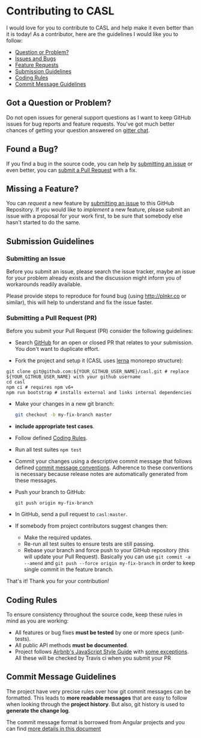 # Contributing to CASL

I would love for you to contribute to CASL and help make it even better than it is
today! As a contributor, here are the guidelines I would like you to follow:

 - [Question or Problem?](#question)
 - [Issues and Bugs](#issue)
 - [Feature Requests](#feature)
 - [Submission Guidelines](#submit)
 - [Coding Rules](#rules)
 - [Commit Message Guidelines](#commit)

## <a name="question"></a> Got a Question or Problem?

Do not open issues for general support questions as I want to keep GitHub issues for bug reports and feature requests. You've got much better chances of getting your question answered on [gitter chat][gitter].

## <a name="issue"></a> Found a Bug?
If you find a bug in the source code, you can help by [submitting an issue](#submit-issue) or even better, you can [submit a Pull Request](#submit-pr) with a fix.

## <a name="feature"></a> Missing a Feature?
You can *request* a new feature by [submitting an issue](#submit-issue) to this GitHub Repository. If you would like to *implement* a new feature, please submit an issue with a proposal for your work first, to be sure that somebody else hasn't started to do the same.

## <a name="submit"></a> Submission Guidelines

### <a name="submit-issue"></a> Submitting an Issue

Before you submit an issue, please search the issue tracker, maybe an issue for your problem already exists and the discussion might inform you of workarounds readily available.

Please provide steps to reproduce for found bug (using http://plnkr.co or similar), this will help to understand and fix the issue faster.

### <a name="submit-pr"></a> Submitting a Pull Request (PR)
Before you submit your Pull Request (PR) consider the following guidelines:

* Search [GitHub](https://github.com/stalniy/casl/pulls) for an open or closed PR
  that relates to your submission. You don't want to duplicate effort.

* Fork the project and setup it (CASL uses [lerna](https://lernajs.io/) monorepo structure):

```shell
git clone git@github.com:${YOUR_GITHUB_USER_NAME}/casl.git # replace ${YOUR_GITHUB_USER_NAME} with your github username
cd casl
npm ci # requires npm v6+
npm run bootstrap # installs external and links internal dependencies
```

* Make your changes in a new git branch:

     ```sh
     git checkout -b my-fix-branch master
     ```

* **include appropriate test cases**.
* Follow defined [Coding Rules](#rules).
* Run all test suites `npm test`
* Commit your changes using a descriptive commit message that follows defined [commit message conventions](#commit). Adherence to these conventions is necessary because release notes are automatically generated from these messages.
* Push your branch to GitHub:

    ```shell
    git push origin my-fix-branch
    ```
* In GitHub, send a pull request to `casl:master`.
* If somebody from project contributors suggest changes then:
  * Make the required updates.
  * Re-run all test suites to ensure tests are still passing.
  * Rebase your branch and force push to your GitHub repository (this will update your Pull Request). Basically you can use `git commit -a --amend` and `git push --force origin my-fix-branch` in order to keep single commit in the feature branch.

That's it! Thank you for your contribution!

## <a name="rules"></a> Coding Rules
To ensure consistency throughout the source code, keep these rules in mind as you are working:

* All features or bug fixes **must be tested** by one or more specs (unit-tests).
* All public API methods **must be documented**.
* Project follows [Airbnb's JavaScript Style Guide][js-style-guide] with [some exceptions](.eslintrc). All these will be checked by Travis ci when you submit your PR

## <a name="commit"></a> Commit Message Guidelines

The project have very precise rules over how git commit messages can be formatted.  This leads to **more readable messages** that are easy to follow when looking through the **project history**.  But also, git history is used to **generate the change log**.

The commit message format is borrowed from Angular projects and you can find [more details in this document][commit-message-format]

[commit-message-format]: https://docs.google.com/document/d/1QrDFcIiPjSLDn3EL15IJygNPiHORgU1_OOAqWjiDU5Y/edit#
[github]: https://github.com/stalniy/casl
[gitter]: https://gitter.im/stalniy-casl/casl
[js-style-guide]: https://github.com/airbnb/javascript
